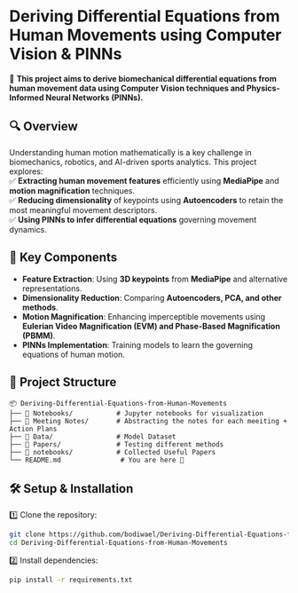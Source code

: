 # **Deriving Differential Equations from Human Movements using Computer Vision & PINNs**  

🚀 **This project aims to derive biomechanical differential equations from human movement data using Computer Vision techniques and Physics-Informed Neural Networks (PINNs).**  

## 🔍 **Overview**  
Understanding human motion mathematically is a key challenge in biomechanics, robotics, and AI-driven sports analytics. This project explores:  
✅ **Extracting human movement features** efficiently using **MediaPipe** and **motion magnification** techniques.  
✅ **Reducing dimensionality** of keypoints using **Autoencoders** to retain the most meaningful movement descriptors.  
✅ **Using PINNs to infer differential equations** governing movement dynamics.  

## 📌 **Key Components**  
- **Feature Extraction**: Using **3D keypoints** from **MediaPipe** and alternative representations.  
- **Dimensionality Reduction**: Comparing **Autoencoders, PCA, and other methods**.  
- **Motion Magnification**: Enhancing imperceptible movements using **Eulerian Video Magnification (EVM) and Phase-Based Magnification (PBMM)**.  
- **PINNs Implementation**: Training models to learn the governing equations of human motion.  

## 📂 **Project Structure**  
```plaintext
📦 Deriving-Differential-Equations-from-Human-Movements
├── 📁 Notebooks/           # Jupyter notebooks for visualization
├── 📁 Meeting Notes/       # Abstracting the notes for each meeiting + Action Plans
├── 📁 Data/                # Model Dataset
├── 📁 Papers/              # Testing different methods
├── 📁 notebooks/           # Collected Useful Papers
└── README.md               # You are here 🚀
```

## 🛠️ **Setup & Installation**  
1️⃣ Clone the repository:  
```bash
git clone https://github.com/bodiwael/Deriving-Differential-Equations-from-Human-Movements.git
cd Deriving-Differential-Equations-from-Human-Movements
```
2️⃣ Install dependencies:  
```bash
pip install -r requirements.txt
```
